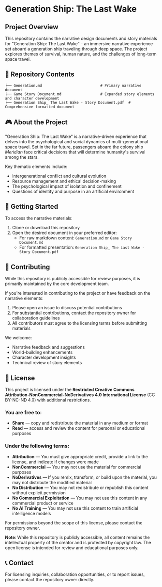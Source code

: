 # Generation Ship: The Last Wake

## Project Overview
This repository contains the narrative design documents and story materials for "Generation Ship: The Last Wake" - an immersive narrative experience set aboard a generation ship traveling through deep space. The project explores themes of survival, human nature, and the challenges of long-term space travel.

## 📁 Repository Contents
```
├── Generation.md                           # Primary narrative document
├── Game Story Document.md                  # Expanded story elements and character development
├── Generation Ship_ The Last Wake - Story Document.pdf  # Comprehensive formatted document
```

## 🎮 About the Project
"Generation Ship: The Last Wake" is a narrative-driven experience that delves into the psychological and social dynamics of multi-generational space travel. Set in the far future, passengers aboard the colony ship *Meridian* face critical decisions that will determine humanity's survival among the stars.

Key thematic elements include:
- Intergenerational conflict and cultural evolution
- Resource management and ethical decision-making
- The psychological impact of isolation and confinement
- Questions of identity and purpose in an artificial environment

## 🚀 Getting Started
To access the narrative materials:
1. Clone or download this repository
2. Open the desired document in your preferred editor:
   - For raw markdown content: `Generation.md` or `Game Story Document.md`
   - For formatted presentation: `Generation Ship_ The Last Wake - Story Document.pdf`

## 🤝 Contributing
While this repository is publicly accessible for review purposes, it is primarily maintained by the core development team. 

If you're interested in contributing to the project or have feedback on the narrative elements:
1. Please open an issue to discuss potential contributions
2. For substantial contributions, contact the repository owner for collaboration guidelines
3. All contributors must agree to the licensing terms before submitting materials

We welcome:
- Narrative feedback and suggestions
- World-building enhancements
- Character development insights
- Technical review of story elements

## 📄 License
This project is licensed under the **Restricted Creative Commons Attribution-NonCommercial-NoDerivatives 4.0 International License** (CC BY-NC-ND 4.0) with additional restrictions.

### You are free to:
- **Share** — copy and redistribute the material in any medium or format
- **Read** — access and review the content for personal or educational purposes

### Under the following terms:
- **Attribution** — You must give appropriate credit, provide a link to the license, and indicate if changes were made
- **NonCommercial** — You may not use the material for commercial purposes
- **NoDerivatives** — If you remix, transform, or build upon the material, you may not distribute the modified material
- **No Distribution** — You may not redistribute or republish this content without explicit permission
- **No Commercial Exploitation** — You may not use this content in any commercial product or service
- **No AI Training** — You may not use this content to train artificial intelligence models

For permissions beyond the scope of this license, please contact the repository owner.

**Note**: While this repository is publicly accessible, all content remains the intellectual property of the creator and is protected by copyright law. The open license is intended for review and educational purposes only.

## 📞 Contact
For licensing inquiries, collaboration opportunities, or to report issues, please contact the repository owner directly.